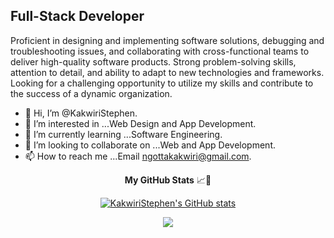 Full-Stack Developer
---------------------

Proficient in designing and implementing software solutions, debugging and troubleshooting issues, and collaborating with cross-functional teams to deliver high-quality software products. Strong problem-solving skills, attention to detail, and ability to adapt to new technologies and frameworks. Looking for a challenging opportunity to utilize my skills and contribute to the success of a dynamic organization.


- 👋 Hi, I’m @KakwiriStephen.
- 👀 I’m interested in ...Web Design and App Development.
- 🌱 I’m currently learning ...Software Engineering.
- 💞️ I’m looking to collaborate on ...Web and App Development.
- 📫 How to reach me ...Email ngottakakwiri@gmail.com.




<p align="center"><b>My GitHub Stats</b> 📈🌟 </p>
<p align="center">
<a href="http://www.github.com/KakwiriStephen"><img src="https://github-readme-stats.vercel.app/api?username=KakwiriStephen&show_icons=true&hide=&count_private=true&title_color=3382ed&text_color=ffffff&icon_color=ec4899&bg_color=171717&hide_border=true&show_icons=true" alt="KakwiriStephen's GitHub stats" /></a>
 </p>
<p align="center">
<a href="http://www.github.com/=KakwiriStephen"><img src="https://github-readme-streak-stats.herokuapp.com/?user=KakwiriStephen&stroke=ffffff&background=171717&ring=3382ed&fire=3382ed&currStreakNum=ffffff&currStreakLabel=3382ed&sideNums=ffffff&sideLabels=ffffff&dates=ffffff&hide_border=true" /></a></p>






